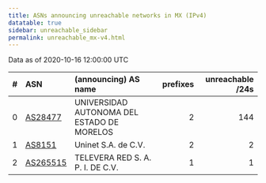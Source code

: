 ```yaml
---
title: ASNs announcing unreachable networks in MX (IPv4)
datatable: true
sidebar: unreachable_sidebar
permalink: unreachable_mx-v4.html
---
```


Data as of 2020-10-16 12:00:00 UTC


<div class="datatable-begin"></div>

|   # | ASN                                      | (announcing) AS name                       |   prefixes |   unreachable /24s |
|----:|:-----------------------------------------|:-------------------------------------------|-----------:|-------------------:|
|   0 | [AS28477](unreachable_AS28477-v4.html)   | UNIVERSIDAD AUTONOMA DEL ESTADO DE MORELOS |          2 |                144 |
|   1 | [AS8151](unreachable_AS8151-v4.html)     | Uninet S.A. de C.V.                        |          2 |                  2 |
|   2 | [AS265515](unreachable_AS265515-v4.html) | TELEVERA RED S. A. P. I. DE C.V.           |          1 |                  1 |

<div class="datatable-end"></div>